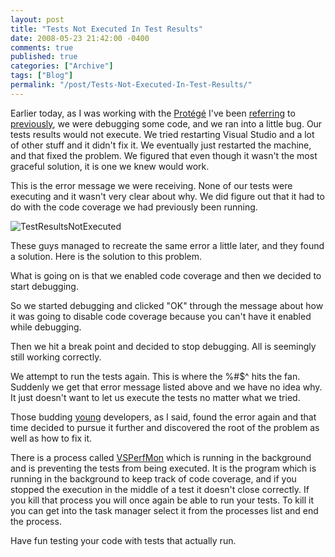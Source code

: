 ```yaml
---
layout: post
title: "Tests Not Executed In Test Results"
date: 2008-05-23 21:42:00 -0400
comments: true
published: true
categories: ["Archive"]
tags: ["Blog"]
permalink: "/post/Tests-Not-Executed-In-Test-Results/"
---
```

<!-- more -->



<p>Earlier today, as I was working with the <a href="http://en.wikipedia.org/wiki/Mentorship#New-hire_mentorship" target="_blank">Prot&eacute;g&eacute;</a> I've been <a href="http://aspadvice.com/blogs/name/archive/2008/05/20/Differences-Between-Structures-and-Classes-in-C_2300_.aspx" target="_blank">referring</a> to <a href="http://aspadvice.com/blogs/name/archive/2008/05/22/Visual-C_2300_-2008-Keyboard-Shortcut-Reference.aspx" target="_blank">previously</a>, we were debugging some code, and we ran into a little bug. Our tests results would not execute. We tried restarting Visual Studio and a lot of other stuff and it didn't fix it. We eventually just restarted the machine, and that fixed the problem. We figured that even though it wasn't the most graceful solution, it is one we knew would work.</p>
<p>This is the error message we were receiving. None of our tests were executing and it wasn't very clear about why. We did figure out that it had to do with the code coverage we had previously been running.</p>
<p><img src="http://static.flickr.com/3222/2516284177_4eedca3a71.jpg" border="0" alt="TestResultsNotExecuted" /></p>
<p>These guys managed to recreate the same error a little later, and they found a solution. Here is the solution to this problem.</p>
<p>What is going on is that we enabled code coverage and then we decided to start debugging.</p>
<p>So we started debugging and clicked "OK" through the message about how it was going to disable code coverage because you can't have it enabled while debugging.</p>
<p>Then we hit a break point and decided to stop debugging. All is seemingly still working correctly.</p>
<p>We attempt to run the tests again. This is where the %#$^ hits the fan. Suddenly we get that error message listed above and we have no idea why. It just doesn't want to let us execute the tests no matter what we tried.</p>
<p>Those budding <a href="http://en.wikipedia.org/wiki/Old_age" target="_blank">young</a> developers, as I said, found the error again and that time decided to pursue it further and discovered the root of the problem as well as how to fix it.</p>
<p>There is a process called <a href="http://msdn.microsoft.com/en-us/library/ms182404(VS.80).aspx" target="_blank">VSPerfMon</a> which is running in the background and is preventing the tests from being executed. It is the program which is running in the background to keep track of code coverage, and if you stopped the execution in the middle of a test it doesn't close correctly. If you kill that process you will once again be able to run your tests. To kill it you can get into the task manager select it from the processes list and end the process.</p>
<p>Have fun testing your code with tests that actually run.</p>
